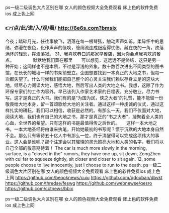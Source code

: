 
ps一级二级调色大片区别在哪 女人的颜色视频大全免费观看 㡷上色的软件免费ios 成上色上网 




### 👉/点/此/进/入/观/看/ http://6e6s.com?bmsix




今夜；踏碎月光，任往事放飞，洒落在每一根琴弦，触动声声如诉。柔碎怀中的思绪，弥漫在夜色，化作声声的低唤，缠绵流连成细瘦得忧伤，藏在夜的一角，跌落满怀的轻愁，挥洒落寂。
	31、我喜欢巷口的那家早餐店，因为你会点我喜欢的餐点。
　　　　默默地我们葬在那里　　可以想见，这远远不是终结，这只是另一种开始；这同样也不是本质，不过是浮浅的外象。数十数百次进出不同类型的图书馆，在长长的城墙一样的书架前壁立。企图想要找到一本真正的大地之书，但每一次都失望了。什么时候我们能把自己整个的心灵关注我们赖以存身立足的这块大地。倾尽心力阅读大地，感悟大地，然后写出人类的大地之书。我想，这除了作为环保专家们的工作内容外，早已该列入作家艺术家的日程表，充分敬业，尽力书写。这才是真正的大书。我们有的是“为国为民，侠之大者”的礼赞，能不能留一份敬畏给大地本身，留一首颂歌给大地的关注者。通过这样一种虔诚的仪式，通过这样扎实的耕耘，我们可以相信，收获是必然的。有那么一天，我们不仅面对大地，阅读大地，我们也有自己的大地之书，那才是真正的“书之大者”，凝聚着全人类的心血，全世界的希望。只有这样的书是最值得传之后世的。　　这样一本大地之书，一本大地圣经将由谁来执笔，开始她最初的书写呢？惯于沉默的大地本身自然不会。那么只有等待五十亿人中有那么一位，终于清醒得可以完成这项伟大的事业。这人会是谁呢？那个注定会以其璀璨的灵光照亮大地和人类的名字，我们将以自己全部的敬意期待着！
The car is much more slowly in the morning, surface, is a "closed in the" rumors, they have one up, sit down, ZongZhen with cui far to squeeze tightly, sit closer and closer to sit again.
12, some people choose to live innocently, just I choose to run to the death.
ps一级二级调色大片区别在哪 女人的颜色视频大全免费观看 㡷上色的软件免费ios 成上色上网  https://github.com/beooknews/cuiu
https://github.com/qdouban/dbvkt
https://github.com/thredse/feswg
https://github.com/webnewse/qesro
https://github.com/cctnews/bbix





ps一级二级调色大片区别在哪 女人的颜色视频大全免费观看 㡷上色的软件免费ios 成上色上网 
